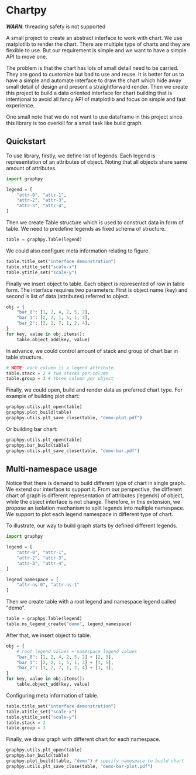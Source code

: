 # Chartpy

***WARN***: threading safety is not supported

A small project to create an abstract interface to work with chart.
We use matplotlib to render the chart.
There are multiple type of charts and they are flexible to use.
But our requirement is simple and we want to have a simple API to move one.

The problem is that the chart has lots of small detail need to be carried.
They are good to customize but bad to use and reuse.
It is better for us to have a simple and automate interface to draw the chart
which hide away small detail of design and present a straightforward render.
Then we create this project to build a data oriented interface for chart building
that is intentional to avoid all fancy API of matplotlib
and focus on simple and fast experience.

One small note that we do not want to use dataframe in this project
since this library is too overkill for a small task like build graph.

## Quickstart

To use library, firstly, we define list of legends.
Each legend is representation of an attributes of object.
Noting that all objects share same amount of attributes.
```python
import graphpy

legend = [
    "attr-0", "attr-1",
    "attr-2", "attr-3",
    "attr-3", "attr-4",
]
```

Then we create Table structure
which is used to construct data in form of table.
We need to predefine legends as fixed schema of structure.
```python
table = graphpy.Table(legend)
```

We could also configure meta information relating to figure.
```python
table.title_set("interface demonstration")
table.xtitle_set("scale-x")
table.ytitle_set("scale-y")
```

Finally we insert object to table.
Each object is represented of row in table form.
The interface requires two parameters:
First is object name (key)
and second is list of data (attributes) referred to object.
```python
obj = {
    "bar_0": [1, 2, 4, 2, 5, 2],
    "bar_1": [2, 2, 1, 5, 1, 3],
    "bar_2": [3, 2, 7, 1, 2, 4],
}
for key, value in obj.items():
    table.object_add(key, value)
```

In advance, we could control amount of stack and group of chart bar
in table structure.
```python
# NOTE: each column is a legend attribute.
table.stack = 2 # two stacks per column
table.group = 3 # three column per object
```

Finally, we could open, build and render data as preferred chart type.
For example of building plot chart:
```python
graphpy.utils.plt_open(table)
graphpy.plot_build(table)
graphpy.utils.plt_save_close(table, "demo-plot.pdf")
```

Or building bar chart:
```python
graphpy.utils.plt_open(table)
graphpy.bar_build(table)
graphpy.utils.plt_save_close(table, "demo-bar.pdf")
```

## Multi-namespace usage

Notice that there is demand to build different type of chart in single graph.
We extend our interface to support it.
From our perspective,
the different chart of graph
is different representation of attributes (legends) of object,
while the object interface is not change.
Therefore, in this extension,
we propose an isolation mechanism to split legends into multiple namespace.
We support to plot each legend namespace in different type of chart.

To illustrate, our way to build graph starts by defined different legends.
```python
import graphpy

legend = [
    "attr-0", "attr-1",
    "attr-2", "attr-3",
    "attr-3", "attr-4",
]

legend_namespace = [
    "attr-ns-0", "attr-ns-1"
]
```

Then we create table with a root legend and namespace legend called "demo".
```python
table = graphpy.Table(legend)
table.ns_legend_create("demo", legend_namespace)
```

After that, we insert object to table.
```python
obj = {
    # root legend values + namespace legend values
    "bar_0": [1, 2, 4, 2, 5, 2] + [2, 3],
    "bar_1": [2, 2, 1, 5, 1, 3] + [1, 5],
    "bar_2": [3, 2, 7, 1, 2, 4] + [3, 1],
}
for key, value in obj.items():
    table.object_add(key, value)
```

Configuring meta information of table.
```python
table.title_set("interface demonstration")
table.xtitle_set("scale-x")
table.ytitle_set("scale-y")
table.stack = 2
table.group = 3
```

Finally, we draw graph with different chart for each namespace.
```python
graphpy.utils.plt_open(table)
graphpy.bar_build(table)
graphpy.plot_build(table, "demo") # specify namespace to build chart
graphpy.utils.plt_save_close(table, "demo-bar-plot.pdf")
```
